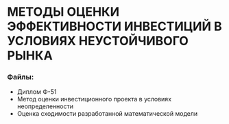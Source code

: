 # МЕТОДЫ ОЦЕНКИ ЭФФЕКТИВНОСТИ ИНВЕСТИЦИЙ В УСЛОВИЯХ НЕУСТОЙЧИВОГО РЫНКА

### Файлы: 
* Диплом Ф-51
* Метод оценки инвестиционного проекта в условиях неопределенности
* Оценка сходимости разработанной математической модели
